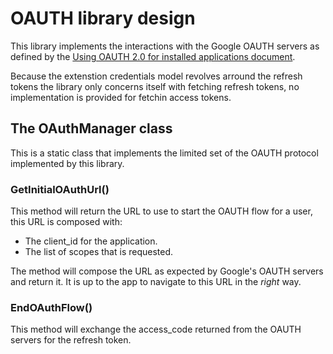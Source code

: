 # OAUTH library design
This library implements the interactions with the Google OAUTH servers as defined by the [Using OAUTH 2.0 for installed applications document](https://developers.google.com/identity/protocols/OAuth2InstalledApp).

Because the extenstion credentials model revolves arround the refresh tokens the library only concerns itself with fetching refresh tokens, no implementation is provided for fetchin access tokens.

## The OAuthManager class
This is a static class that implements the limited set of the OAUTH protocol implemented by this library.

### GetInitialOAuthUrl()
This method will return the URL to use to start the OAUTH flow for a user, this URL is composed with:
* The client_id for the application.
* The list of scopes that is requested.

The method will compose the URL as expected by Google's OAUTH servers and return it. It is up to the app to navigate to this URL in the _right_ way.

### EndOAuthFlow()
This method will exchange the access_code returned from the OAUTH servers for the refresh token.
